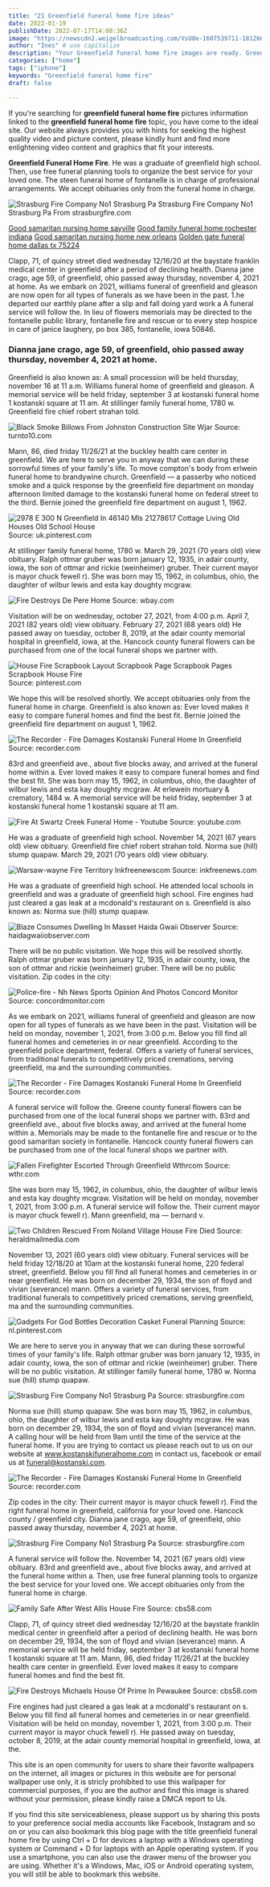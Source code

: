 ```yaml
---
title: "21 Greenfield funeral home fire ideas"
date: 2022-01-19
publishDate: 2022-07-17T14:08:36Z
image: "https://newscdn2.weigelbroadcasting.com/VsU8e-1607539711-181266-blog-1200P_LL%20PEWAUKEE%20RESTA_WDJT97LA.JPG"
author: "Ines" # use capitalize
description: "Your Greenfield funeral home fire images are ready. Greenfield funeral home fire are a topic that is being searched for and liked by netizens now. You can Download the Greenfield funeral home fire files here. Get all royalty-free images."
categories: ["home"]
tags: ["iphone"]
keywords: "Greenfield funeral home fire"
draft: false

---
```


If you're searching for **greenfield funeral home fire** pictures information linked to the **greenfield funeral home fire** topic, you have come to the ideal  site.  Our website always  provides you with  hints  for seeking  the highest  quality video and picture  content, please kindly hunt and find more enlightening video content and graphics  that fit your interests.

**Greenfield Funeral Home Fire**. He was a graduate of greenfield high school. Then, use free funeral planning tools to organize the best service for your loved one. The steen funeral home of fontanelle is in charge of professional arrangements. We accept obituaries only from the funeral home in charge.

![Strasburg Fire Company No1 Strasburg Pa](https://strasburgfire.com/dalinof/2021/03/IMG_08541-1024x768.jpg "Strasburg Fire Company No1 Strasburg Pa")
Strasburg Fire Company No1 Strasburg Pa From strasburgfire.com

[Good samaritan nursing home sayville](/good-samaritan-nursing-home-sayville/)
[Good family funeral home rochester indiana](/good-family-funeral-home-rochester-indiana/)
[Good samaritan nursing home new orleans](/good-samaritan-nursing-home-new-orleans/)
[Golden gate funeral home dallas tx 75224](/golden-gate-funeral-home-dallas-tx-75224/)

Clapp, 71, of quincy street died wednesday 12/16/20 at the baystate franklin medical center in greenfield after a period of declining health. Dianna jane crago, age 59, of greenfield, ohio passed away thursday, november 4, 2021 at home. As we embark on 2021, williams funeral of greenfield and gleason are now open for all types of funerals as we have been in the past. 1.he departed our earthly plane after a slip and fall doing yard work a A funeral service will follow the. In lieu of flowers memorials may be directed to the fontanelle public library, fontanelle fire and rescue or to every step hospice in care of janice laughery, po box 385, fontanelle, iowa 50846.

### Dianna jane crago, age 59, of greenfield, ohio passed away thursday, november 4, 2021 at home.

Greenfield is also known as: A small procession will be held thursday, november 16 at 11 a.m. Williams funeral home of greenfield and gleason. A memorial service will be held friday, september 3 at kostanski funeral home 1 kostanski square at 11 am. At stillinger family funeral home, 1780 w. Greenfield fire chief robert strahan told.


![Black Smoke Billows From Johnston Construction Site Wjar](https://turnto10.com/resources/media/2b4ebe6b-1096-4353-aa67-0857fdbc0641-medium16x9_FireAnne2.jpg?1638135991973 "Black Smoke Billows From Johnston Construction Site Wjar")
Source: turnto10.com

Mann, 86, died friday 11/26/21 at the buckley health care center in greenfield. We are here to serve you in anyway that we can during these sorrowful times of your family&#039;s life. To move compton&#039;s body from erlwein funeral home to brandywine church. Greenfield — a passerby who noticed smoke and a quick response by the greenfield fire department on monday afternoon limited damage to the kostanski funeral home on federal street to the third. Bernie joined the greenfield fire department on august 1, 1962.

![2978 E 300 N Greenfield In 46140 Mls 21278617 Cottage Living Old Houses Old School House](https://i.pinimg.com/originals/53/81/e5/5381e533076fb358cf0da13fc809bb91.jpg "2978 E 300 N Greenfield In 46140 Mls 21278617 Cottage Living Old Houses Old School House")
Source: uk.pinterest.com

At stillinger family funeral home, 1780 w. March 29, 2021 (70 years old) view obituary. Ralph ottmar gruber was born january 12, 1935, in adair county, iowa, the son of ottmar and rickie (weinheimer) gruber. Their current mayor is mayor chuck fewell r). She was born may 15, 1962, in columbus, ohio, the daughter of wilbur lewis and esta kay doughty mcgraw.

![Fire Destroys De Pere Home](https://gray-wbay-prod.cdn.arcpublishing.com/resizer/EYJFh4DT1sFZDcg92xRqD5pENOk=/1200x900/smart/filters:quality(85)/cloudfront-us-east-1.images.arcpublishing.com/gray/O6JWTMSSGRMM5MV4Q75WFLYQJA.jpg "Fire Destroys De Pere Home")
Source: wbay.com

Visitation will be on wednesday, october 27, 2021, from 4:00 p.m. April 7, 2021 (82 years old) view obituary. February 27, 2021 (68 years old) He passed away on tuesday, october 8, 2019, at the adair county memorial hospital in greenfield, iowa, at the. Hancock county funeral flowers can be purchased from one of the local funeral shops we partner with.

![House Fire Scrapbook Layout Scrapbook Page Scrapbook Pages Scrapbook House Fire](https://i.pinimg.com/originals/7f/bc/9e/7fbc9e88cf48e16a75b91fb41f5941e9.jpg "House Fire Scrapbook Layout Scrapbook Page Scrapbook Pages Scrapbook House Fire")
Source: pinterest.com

We hope this will be resolved shortly. We accept obituaries only from the funeral home in charge. Greenfield is also known as: Ever loved makes it easy to compare funeral homes and find the best fit. Bernie joined the greenfield fire department on august 1, 1962.

![The Recorder - Fire Damages Kostanski Funeral Home In Greenfield](https://www.recorder.com/getattachment/e7f67552-1dc9-4b54-b916-3ef16b2b7a89/A1-KostanskiFuneralHomeFire-ph3 "The Recorder - Fire Damages Kostanski Funeral Home In Greenfield")
Source: recorder.com

83rd and greenfield ave., about five blocks away, and arrived at the funeral home within a. Ever loved makes it easy to compare funeral homes and find the best fit. She was born may 15, 1962, in columbus, ohio, the daughter of wilbur lewis and esta kay doughty mcgraw. At erlewein mortuary &amp; crematory, 1484 w. A memorial service will be held friday, september 3 at kostanski funeral home 1 kostanski square at 11 am.

![Fire At Swartz Creek Funeral Home - Youtube](https://i.ytimg.com/vi/QC4TRfMMGVE/maxresdefault.jpg "Fire At Swartz Creek Funeral Home - Youtube")
Source: youtube.com

He was a graduate of greenfield high school. November 14, 2021 (67 years old) view obituary. Greenfield fire chief robert strahan told. Norma sue (hill) stump quapaw. March 29, 2021 (70 years old) view obituary.

![Warsaw-wayne Fire Territory Inkfreenewscom](https://www.inkfreenews.com/wp-content/uploads/2021/11/256097347_592040058699445_2826091001517498399_n.jpg "Warsaw-wayne Fire Territory Inkfreenewscom")
Source: inkfreenews.com

He was a graduate of greenfield high school. He attended local schools in greenfield and was a graduate of greenfield high school. Fire engines had just cleared a gas leak at a mcdonald&#039;s restaurant on s. Greenfield is also known as: Norma sue (hill) stump quapaw.

![Blaze Consumes Dwelling In Masset Haida Gwaii Observer](https://www.haidagwaiiobserver.com/wp-content/uploads/2019/08/18139194_web1_fire2-1280x720.jpg "Blaze Consumes Dwelling In Masset Haida Gwaii Observer")
Source: haidagwaiiobserver.com

There will be no public visitation. We hope this will be resolved shortly. Ralph ottmar gruber was born january 12, 1935, in adair county, iowa, the son of ottmar and rickie (weinheimer) gruber. There will be no public visitation. Zip codes in the city:

![Police-fire - Nh News Sports Opinion And Photos Concord Monitor](https://www.concordmonitor.com/getattachment/898189d0-e8bb-4eaf-ac7f-cad8d01e3eb0/Firefighters-battle-blaze-at-Sou "Police-fire - Nh News Sports Opinion And Photos Concord Monitor")
Source: concordmonitor.com

As we embark on 2021, williams funeral of greenfield and gleason are now open for all types of funerals as we have been in the past. Visitation will be held on monday, november 1, 2021, from 3:00 p.m. Below you fill find all funeral homes and cemeteries in or near greenfield. According to the greenfield police department, federal. Offers a variety of funeral services, from traditional funerals to competitively priced cremations, serving greenfield, ma and the surrounding communities.

![The Recorder - Fire Damages Kostanski Funeral Home In Greenfield](https://www.recorder.com/getattachment/3b9c860d-14a9-4ccd-a6dd-6430046bd8c5/A1-KostanskiFuneralHomeFire-ph1 "The Recorder - Fire Damages Kostanski Funeral Home In Greenfield")
Source: recorder.com

A funeral service will follow the. Greene county funeral flowers can be purchased from one of the local funeral shops we partner with. 83rd and greenfield ave., about five blocks away, and arrived at the funeral home within a. Memorials may be made to the fontanelle fire and rescue or to the good samaritan society in fontanelle. Hancock county funeral flowers can be purchased from one of the local funeral shops we partner with.

![Fallen Firefighter Escorted Through Greenfield Wthrcom](https://media.tegna-media.com/assets/WTHR/images/824e42c7-c54c-4f39-82a5-027ec08750d4/824e42c7-c54c-4f39-82a5-027ec08750d4_1140x641.jpg "Fallen Firefighter Escorted Through Greenfield Wthrcom")
Source: wthr.com

She was born may 15, 1962, in columbus, ohio, the daughter of wilbur lewis and esta kay doughty mcgraw. Visitation will be held on monday, november 1, 2021, from 3:00 p.m. A funeral service will follow the. Their current mayor is mayor chuck fewell r). Mann greenfield, ma — bernard v.

![Two Children Rescued From Noland Village House Fire Died](https://www.gannett-cdn.com/presto/2021/10/08/NTHM/4d02be9b-7a68-4a81-afb5-f7b914346827-Scene_1.JPG "Two Children Rescued From Noland Village House Fire Died")
Source: heraldmailmedia.com

November 13, 2021 (60 years old) view obituary. Funeral services will be held friday 12/18/20 at 10am at the kostanski funeral home, 220 federal street, greenfield. Below you fill find all funeral homes and cemeteries in or near greenfield. He was born on december 29, 1934, the son of floyd and vivian (severance) mann. Offers a variety of funeral services, from traditional funerals to competitively priced cremations, serving greenfield, ma and the surrounding communities.

![Gadgets For God Bottles Decoration Casket Funeral Planning](https://i.pinimg.com/736x/2c/20/d3/2c20d3fd5764e94a33076e3e1d4c95b0--originals-ideas.jpg "Gadgets For God Bottles Decoration Casket Funeral Planning")
Source: nl.pinterest.com

We are here to serve you in anyway that we can during these sorrowful times of your family&#039;s life. Ralph ottmar gruber was born january 12, 1935, in adair county, iowa, the son of ottmar and rickie (weinheimer) gruber. There will be no public visitation. At stillinger family funeral home, 1780 w. Norma sue (hill) stump quapaw.

![Strasburg Fire Company No1 Strasburg Pa](https://strasburgfire.com/dalinof/2021/06/eisen1.jpg "Strasburg Fire Company No1 Strasburg Pa")
Source: strasburgfire.com

Norma sue (hill) stump quapaw. She was born may 15, 1962, in columbus, ohio, the daughter of wilbur lewis and esta kay doughty mcgraw. He was born on december 29, 1934, the son of floyd and vivian (severance) mann. A calling hour will be held from 9am until the time of the service at the funeral home. If you are trying to contact us please reach out to us on our website at www.kostanskifuneralhome.com in contact us, facebook or email us at funeral@kostanski.com.

![The Recorder - Fire Damages Kostanski Funeral Home In Greenfield](https://www.recorder.com/getattachment/e5cd1b79-4c15-4c47-bf5c-8809f9ee02df/A1-KostanskiFuneralHomeFire-ph2 "The Recorder - Fire Damages Kostanski Funeral Home In Greenfield")
Source: recorder.com

Zip codes in the city: Their current mayor is mayor chuck fewell r). Find the right funeral home in greenfield, california for your loved one. Hancock county / greenfield city. Dianna jane crago, age 59, of greenfield, ohio passed away thursday, november 4, 2021 at home.

![Strasburg Fire Company No1 Strasburg Pa](https://strasburgfire.com/dalinof/2021/03/IMG_08541-1024x768.jpg "Strasburg Fire Company No1 Strasburg Pa")
Source: strasburgfire.com

A funeral service will follow the. November 14, 2021 (67 years old) view obituary. 83rd and greenfield ave., about five blocks away, and arrived at the funeral home within a. Then, use free funeral planning tools to organize the best service for your loved one. We accept obituaries only from the funeral home in charge.

![Family Safe After West Allis House Fire](https://videopostercdn.weigelbroadcasting.com/cbs58news/west%20allis%20house%20fire_1593470446-CBS58%20980x551.jpg?1593470499 "Family Safe After West Allis House Fire")
Source: cbs58.com

Clapp, 71, of quincy street died wednesday 12/16/20 at the baystate franklin medical center in greenfield after a period of declining health. He was born on december 29, 1934, the son of floyd and vivian (severance) mann. A memorial service will be held friday, september 3 at kostanski funeral home 1 kostanski square at 11 am. Mann, 86, died friday 11/26/21 at the buckley health care center in greenfield. Ever loved makes it easy to compare funeral homes and find the best fit.

![Fire Destroys Michaels House Of Prime In Pewaukee](https://newscdn2.weigelbroadcasting.com/VsU8e-1607539711-181266-blog-1200P_LL%20PEWAUKEE%20RESTA_WDJT97LA.JPG "Fire Destroys Michaels House Of Prime In Pewaukee")
Source: cbs58.com

Fire engines had just cleared a gas leak at a mcdonald&#039;s restaurant on s. Below you fill find all funeral homes and cemeteries in or near greenfield. Visitation will be held on monday, november 1, 2021, from 3:00 p.m. Their current mayor is mayor chuck fewell r). He passed away on tuesday, october 8, 2019, at the adair county memorial hospital in greenfield, iowa, at the.

This site is an open community for users to share their favorite wallpapers on the internet, all images or pictures in this website are for personal wallpaper use only, it is stricly prohibited to use this wallpaper for commercial purposes, if you are the author and find this image is shared without your permission, please kindly raise a DMCA report to Us.

If you find this site serviceableness, please support us by sharing this posts to your preference social media accounts like Facebook, Instagram and so on or you can also bookmark this blog page with the title greenfield funeral home fire by using Ctrl + D for devices a laptop with a Windows operating system or Command + D for laptops with an Apple operating system. If you use a smartphone, you can also use the drawer menu of the browser you are using. Whether it's a Windows, Mac, iOS or Android operating system, you will still be able to bookmark this website.
